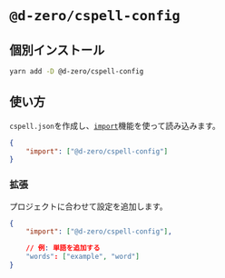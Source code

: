 # `@d-zero/cspell-config`

## 個別インストール

```sh
yarn add -D @d-zero/cspell-config
```

## 使い方

`cspell.json`を作成し、[`import`](https://cspell.org/configuration/imports/#importing-configuration)機能を使って読み込みます。

```json
{
	"import": ["@d-zero/cspell-config"]
}
```

### 拡張

プロジェクトに合わせて設定を追加します。

```json
{
	"import": ["@d-zero/cspell-config"],

	// 例: 単語を追加する
	"words": ["example", "word"]
}
```

